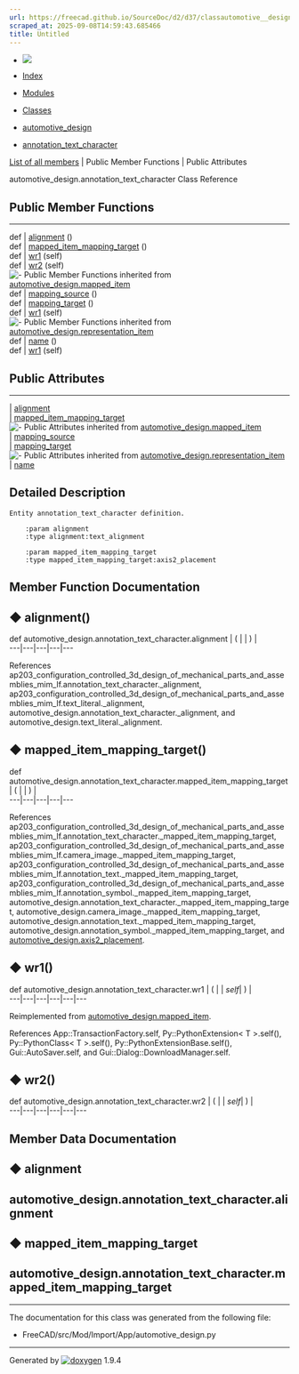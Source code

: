 ```yaml
---
url: https://freecad.github.io/SourceDoc/d2/d37/classautomotive__design_1_1annotation__text__character.html
scraped_at: 2025-09-08T14:59:43.685466
title: Untitled
---
```


  * [ ![](https://www.freecad.org/svg/logo-freecad.svg) ](https://freecadweb.org "FreeCAD")
  * [Index](../../index.html "Index")
  * [Modules](../../modules.html "Modules list")
  * [Classes](../../annotated.html "Annotated list")

  * [automotive_design](../../d4/ddf/namespaceautomotive__design.html)
  * [annotation_text_character](../../d2/d37/classautomotive__design_1_1annotation__text__character.html)

[List of all members](../../d5/d06/classautomotive__design_1_1annotation__text__character-members.html) | Public Member Functions | Public Attributes

automotive_design.annotation_text_character Class Reference

##  Public Member Functions  
  
---  
def | [alignment](../../d2/d37/classautomotive__design_1_1annotation__text__character.html#a6bf8dd5a5b4df2ee6fdb09fbb57848b9) ()  
def | [mapped_item_mapping_target](../../d2/d37/classautomotive__design_1_1annotation__text__character.html#ab7ef89dd92e0edb13fd8e23f30b5ed10) ()  
def | [wr1](../../d2/d37/classautomotive__design_1_1annotation__text__character.html#a71a9d60a22015f0cbb6204369785d19d) (self)  
def | [wr2](../../d2/d37/classautomotive__design_1_1annotation__text__character.html#a2a3aa881b52bf4327c43a2bcc13bc536) (self)  
![-](../../closed.png) Public Member Functions inherited from
[automotive_design.mapped_item](../../da/db9/classautomotive__design_1_1mapped__item.html)  
def | [mapping_source](../../da/db9/classautomotive__design_1_1mapped__item.html#a72b9fcc259a85827d18bc7f43c82d0ab) ()  
def | [mapping_target](../../da/db9/classautomotive__design_1_1mapped__item.html#abb624b9c3b8b6c43a7e1b00e1a3d9852) ()  
def | [wr1](../../da/db9/classautomotive__design_1_1mapped__item.html#ad0b28031cb9dcc65c0d7429617fc5fff) (self)  
![-](../../closed.png) Public Member Functions inherited from
[automotive_design.representation_item](../../d3/d20/classautomotive__design_1_1representation__item.html)  
def | [name](../../d3/d20/classautomotive__design_1_1representation__item.html#a33b5812d92aa0d107b4fd4274c17b9d9) ()  
def | [wr1](../../d3/d20/classautomotive__design_1_1representation__item.html#af350c19fc5e5763d4991494a99d979ed) (self)  
  
##  Public Attributes  
  
---  
|
[alignment](../../d2/d37/classautomotive__design_1_1annotation__text__character.html#aceebc32386fb1067c844d4a4f330bd5e)  
|
[mapped_item_mapping_target](../../d2/d37/classautomotive__design_1_1annotation__text__character.html#a5219ea8ecb796bf080d91608a7f41a3a)  
![-](../../closed.png) Public Attributes inherited from
[automotive_design.mapped_item](../../da/db9/classautomotive__design_1_1mapped__item.html)  
|
[mapping_source](../../da/db9/classautomotive__design_1_1mapped__item.html#a3aa3304cfa79ebfa6ce36c09a4b5145c)  
|
[mapping_target](../../da/db9/classautomotive__design_1_1mapped__item.html#a0e7f7b0a3cda1e1c79b30fbec12aa362)  
![-](../../closed.png) Public Attributes inherited from
[automotive_design.representation_item](../../d3/d20/classautomotive__design_1_1representation__item.html)  
|
[name](../../d3/d20/classautomotive__design_1_1representation__item.html#a3d48fe912053adaf5f187b606fa81c87)  
  
## Detailed Description

    
    
    Entity annotation_text_character definition.
    
        :param alignment
        :type alignment:text_alignment
    
        :param mapped_item_mapping_target
        :type mapped_item_mapping_target:axis2_placement

## Member Function Documentation

## ◆ alignment()

def automotive_design.annotation_text_character.alignment  | ( | | ) |   
---|---|---|---|---  
  
References
ap203_configuration_controlled_3d_design_of_mechanical_parts_and_assemblies_mim_lf.annotation_text_character._alignment,
ap203_configuration_controlled_3d_design_of_mechanical_parts_and_assemblies_mim_lf.text_literal._alignment,
automotive_design.annotation_text_character._alignment, and
automotive_design.text_literal._alignment.

## ◆ mapped_item_mapping_target()

def automotive_design.annotation_text_character.mapped_item_mapping_target  | ( | | ) |   
---|---|---|---|---  
  
References
ap203_configuration_controlled_3d_design_of_mechanical_parts_and_assemblies_mim_lf.annotation_text_character._mapped_item_mapping_target,
ap203_configuration_controlled_3d_design_of_mechanical_parts_and_assemblies_mim_lf.camera_image._mapped_item_mapping_target,
ap203_configuration_controlled_3d_design_of_mechanical_parts_and_assemblies_mim_lf.annotation_text._mapped_item_mapping_target,
ap203_configuration_controlled_3d_design_of_mechanical_parts_and_assemblies_mim_lf.annotation_symbol._mapped_item_mapping_target,
automotive_design.annotation_text_character._mapped_item_mapping_target,
automotive_design.camera_image._mapped_item_mapping_target,
automotive_design.annotation_text._mapped_item_mapping_target,
automotive_design.annotation_symbol._mapped_item_mapping_target, and
[automotive_design.axis2_placement](../../d4/ddf/namespaceautomotive__design.html#a0301850a614764907b76f5483678a929).

## ◆ wr1()

def automotive_design.annotation_text_character.wr1  | ( |  | _self_| ) |   
---|---|---|---|---|---  
  
Reimplemented from
[automotive_design.mapped_item](../../da/db9/classautomotive__design_1_1mapped__item.html#ad0b28031cb9dcc65c0d7429617fc5fff).

References App::TransactionFactory.self, Py::PythonExtension< T >.self(),
Py::PythonClass< T >.self(), Py::PythonExtensionBase.self(),
Gui::AutoSaver.self, and Gui::Dialog::DownloadManager.self.

## ◆ wr2()

def automotive_design.annotation_text_character.wr2  | ( |  | _self_| ) |   
---|---|---|---|---|---  
  
## Member Data Documentation

## ◆ alignment

automotive_design.annotation_text_character.alignment  
---  
  
## ◆ mapped_item_mapping_target

automotive_design.annotation_text_character.mapped_item_mapping_target  
---  
  
* * *

The documentation for this class was generated from the following file:

  * FreeCAD/src/Mod/Import/App/automotive_design.py

* * *

Generated by
[![doxygen](../../doxygen.svg)](https://www.doxygen.org/index.html) 1.9.4

